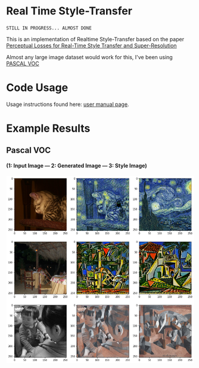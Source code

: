 # Real Time Style-Transfer
`STILL IN PROGRESS... ALMOST DONE`

This is an implementation of Realtime Style-Transfer based on the paper [Perceptual Losses for Real-Time Style Transfer and Super-Resolution](https://arxiv.org/pdf/1603.08155)

Almost any large image dataset would work for this, I've been using [PASCAL VOC](http://pjreddie.com/media/files/VOCtrainval_06-Nov-2007.tar)

# Code Usage

Usage instructions found here: [user manual page](USAGE.md).

# Example Results
## Pascal VOC
#### (1: Input Image  — 2: Generated Image — 3: Style Image)
![](examples/example.png)
